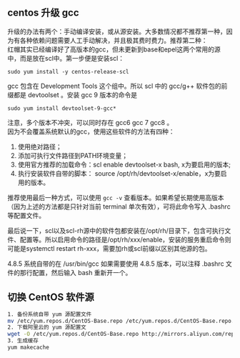 ## **centos 升级 gcc**    
升级的办法有两个：手动编译安装，或从源安装。大多数情况都不推荐第一种，因为有各种依赖问题需要人工手动解决，并且极其费时费力。推荐第二种：   
红帽其实已经编译好了高版本的gcc，但未更新到base和epel这两个常用的源中，而是放在scl中。第一步便是安装scl：
```
sudo yum install -y centos-release-scl
```
gcc 包含在 Development Tools 这个组中。所以 scl 中的 gcc/g++ 软件包的前缀都是 devtoolset 。安装 gcc 9 版本的命令是
```
sudo yum install devtoolset-9-gcc*
```
注意，多个版本不冲突，可以同时存在 gcc6 gcc 7 gcc8 。   
因为不会覆盖系统默认的gcc，使用这些软件的方法有四种：

1. 使用绝对路径；
2. 添加可执行文件路径到PATH环境变量；
3. 使用官方推荐的加载命令：scl enable devtoolset-x bash, x为要启用的版本;
4. 执行安装软件自带的脚本： source /opt/rh/devtoolset-x/enable，x为要启用的版本。   

推荐使用最后一种方式，可以使用 `gcc -v` 查看版本。如果希望长期使用高版本（因为上述的方法都是只针对当前 terminal 单次有效），可将此命令写入 .bashrc 等配置文件。

最后说一下，scl以及scl-rh源中的软件包都安装在/opt/rh/目录下，包含可执行文件、配置等。所以启用命令的路径是/opt/rh/xxx/enable，安装的服务重启命令则可能是systemctl restart rh-xxx，需要加rh或scl前缀以区别其他源的包。

4.8.5 系统自带的在 /usr/bin/gcc 
如果需要使用 4.8.5 版本，可以注释 .bashrc 文件的那行配置，然后输入 bash 重新开一个。



## **切换 CentOS 软件源**    
```bash
1. 备份系统自带 yum 源配置文件 
mv /etc/yum.repos.d/CentOS-Base.repo /etc/yum.repos.d/CentOS-Base.repo.backup
2. 下载阿里云的 yum 源配置文
wget -O /etc/yum.repos.d/CentOS-Base.repo http://mirrors.aliyun.com/repo/Centos-7.repo
3. 生成缓存
yum makecache
```